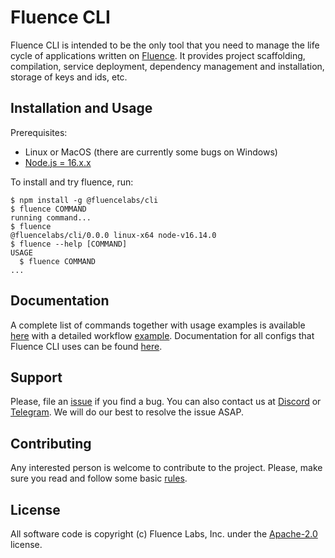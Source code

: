 # Fluence CLI

Fluence CLI is intended to be the only tool that you need to manage the life cycle of applications written on [Fluence](https://fluence.network). It provides project scaffolding, compilation, service deployment, dependency management and installation, storage of keys and ids, etc.


## Installation and Usage

Prerequisites:

- Linux or MacOS (there are currently some bugs on Windows)
- [Node.js = 16.x.x](https://nodejs.org/)

To install and try fluence, run:

```sh-session
$ npm install -g @fluencelabs/cli
$ fluence COMMAND
running command...
$ fluence
@fluencelabs/cli/0.0.0 linux-x64 node-v16.14.0
$ fluence --help [COMMAND]
USAGE
  $ fluence COMMAND
...
```


## Documentation

A complete list of commands together with usage examples is available [here](./docs/commands/README.md) with a detailed workflow [example](./docs/EXAMPLE.md). Documentation for all configs that Fluence CLI uses can be found [here](./docs/configs/README.md).

## Support

Please, file an [issue](https://github.com/fluencelabs/fluence-cli/issues) if you find a bug. You can also contact us at [Discord](https://discord.com/invite/5qSnPZKh7u) or [Telegram](https://t.me/fluence_project).  We will do our best to resolve the issue ASAP.


## Contributing

Any interested person is welcome to contribute to the project. Please, make sure you read and follow some basic [rules](./CONTRIBUTING.md).


## License

All software code is copyright (c) Fluence Labs, Inc. under the [Apache-2.0](./LICENSE) license.

